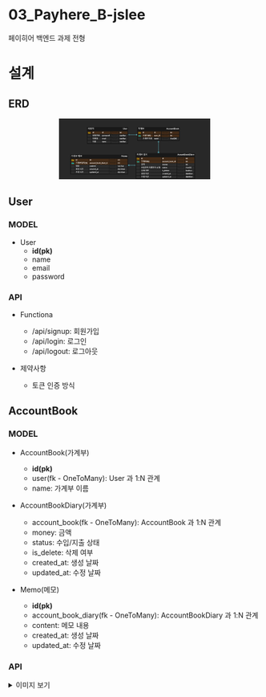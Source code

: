 # 03_Payhere_B-jslee

페이히어 백엔드 과제 전형

# 설계

## ERD

<p align="center">
  <img src="docs/img/erd.png" width="60%" height="60%" alt="페이히어 erd"/>
</p>

## User

### MODEL

- User
    - **id(pk)**
    - name
    - email
    - password

### API

- Functiona
    - /api/signup: 회원가입
    - /api/login: 로그인
    - /api/logout: 로그아웃

- 제약사항
    - 토큰 인증 방식

## AccountBook

### MODEL

- AccountBook(가계부)
    - **id(pk)**
    - user(fk - OneToMany): User 과 1:N 관계
    - name: 가계부 이름

- AccountBookDiary(가계부)
    - account_book(fk - OneToMany): AccountBook 과 1:N 관계
    - money: 금액
    - status: 수입/지출 상태
    - is_delete: 삭제 여부
    - created_at: 생성 날짜
    - updated_at: 수정 날짜

- Memo(메모)
    - **id(pk)**
    - account_book_diary(fk - OneToMany): AccountBookDiary 과 1:N 관계
    - content: 메모 내용
    - created_at: 생성 날짜
    - updated_at: 수정 날짜

### API

<details>

  <summary>
    이미지 보기
  </summary>

  <div align="center">
    <img src="docs/img/api_list.png" width="70%" height="70%" alt="페이히어 api 목록"/>
  </div>

</details>